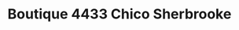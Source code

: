 ---
title: "Boutique 4433 Chico Sherbrooke"
url: /sherbrooke/boutique-4433-chico-sherbrooke/
shop: Tiere
---
